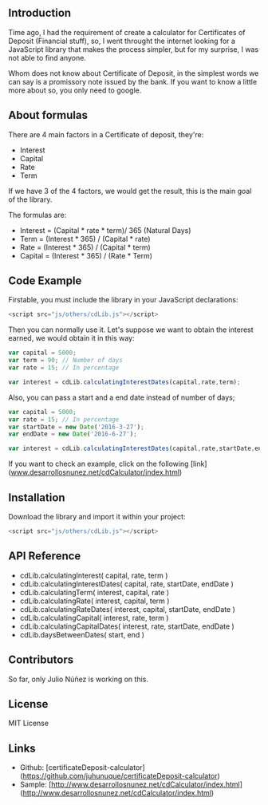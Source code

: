 ## Introduction

Time ago, I had the requirement of create a calculator for Certificates of Deposit (Financial stuff), so, I went throught the internet looking for
a JavaScript library that makes the process simpler, but for my surprise, I was not able to find anyone.

Whom does not know about Certificate of Deposit, in the simplest words we can say is a promissory note issued by the bank. If you want to know
a little more about so, you only need to google.

## About formulas

There are 4 main factors in a Certificate of deposit, they're:
- Interest
- Capital
- Rate
- Term

If we have 3 of the 4 factors, we would get the result, this is the main goal of the library.

The formulas are:
- Interest = (Capital * rate * term)/ 365 (Natural Days) 
- Term = (Interest * 365) / (Capital * rate)
- Rate = (Interest * 365) / (Capital * term)
- Capital = (Interest * 365) / (Rate * Term)  

## Code Example

Firstable, you must include the library in your JavaScript declarations:
```javascript
<script src="js/others/cdLib.js"></script>
```

Then you can normally use it. Let's suppose we want to obtain the interest earned, we would obtain it in this way:

```javascript
var capital = 5000; 
var term = 90; // Number of days
var rate = 15; // In percentage

var interest = cdLib.calculatingInterestDates(capital,rate,term);
```

Also, you can pass a start and a end date instead of number of days;

```javascript
var capital = 5000; 
var rate = 15; // In percentage
var startDate = new Date('2016-3-27');
var endDate = new Date('2016-6-27');

var interest = cdLib.calculatingInterestDates(capital,rate,startDate,endDate);
```

If you want to check an example, click on the following [link] (www.desarrollosnunez.net/cdCalculator/index.html)

## Installation

Download the library and import it within your project:

```javascript
<script src="js/others/cdLib.js"></script>
```

## API Reference

- cdLib.calculatingInterest( capital, rate, term )
- cdLib.calculatingInterestDates( capital, rate, startDate, endDate )
- cdLib.calculatingTerm( interest, capital, rate )
- cdLib.calculatingRate( interest, capital, term )
- cdLib.calculatingRateDates( interest, capital, startDate, endDate )
- cdLib.calculatingCapital( interest, rate, term )
- cdLib.calculatingCapitalDates( interest, rate, startDate, endDate )
- cdLib.daysBetweenDates( start, end )


## Contributors

So far, only Julio Núñez is working on this.

## License

MIT License

## Links

- Github: [certificateDeposit-calculator] (https://github.com/juhunuque/certificateDeposit-calculator)
- Sample: [http://www.desarrollosnunez.net/cdCalculator/index.html] (http://www.desarrollosnunez.net/cdCalculator/index.html)
